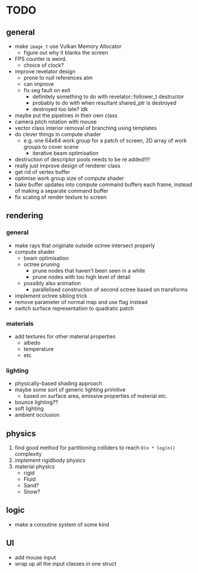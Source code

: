 # TODO

## general

* make `image_t` use Vulkan Memory Allocator 
    * figure out why it blanks the screen
* FPS counter is weird.
    * choice of clock?
* improve revelator design
    * prone to null references atm
    * can improve
    * fix seg fault on exit
        * definitely something to do with revelator<T>::follower_t destructor
        * probably to do with when resultant shared_ptr is destroyed 
        * destroyed too late? idk
* maybe put the pipelines in their own class
* camera pitch rotation with mouse
* vector class interior removal of branching using templates
* do clever things in compute shader
    * e.g. one 64x64 work group for a patch of screen, 2D array of work groups to cover scene
        * iterative beam optimisation
* destruction of descriptor pools needs to be re added!!!!
* really just improve design of renderer class
* get rid of vertex buffer
* optimise work group size of compute shader
* bake buffer updates into compute command buffers each frame, instead of making a separate command buffer
* fix scaling of render texture to screen

## rendering

### general
* make rays that originate outside octree intersect properly
* compute shader
    * beam optimisation
    * octree pruning
        * prune nodes that haven't been seen in a while
        * prune nodes with too high level of detail 
    * possibly also animation
        * parallelised construction of second octree based on transforms
* implement octree sibling trick
* remove parameter of normal map and use flag instead 
* switch surface representation to quadratic patch

### materials
* add textures for other material properties
    * albedo
    * temperature
    * etc

### lighting
* physically-based shading approach
* maybe some sort of generic lighting primitive
    * based on surface area, emissive properties of material etc.
* bounce lighting??
* soft lighting
* ambient occlusion

## physics
1. find good method for partitioning colliders to reach `O(n * log(n))` complexity
2. implement rigidbody physics
3. material physics
    * rigid
    * Fluid
    * Sand?
    * Snow?

## logic
* make a coroutine system of some kind

## UI
* add mouse input
* wrap up all the input classes in one struct
